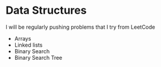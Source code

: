 # Data Structures

I will be regularly pushing problems that I try from LeetCode
- Arrays
- Linked lists
- Binary Search
- Binary Search Tree
